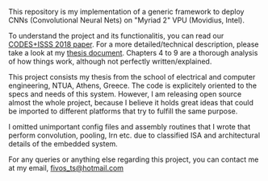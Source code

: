 This repository is my implementation of a generic framework to deploy CNNs (Convolutional Neural Nets) on "Myriad 2" VPU (Movidius, Intel).

To understand the project and its functionalitis, you can read our [CODES+ISSS 2018 paper](https://www.researchgate.net/publication/326485881_A_Design_Space_Exploration_Framework_for_Convolutional_Neural_Networks_implemented_on_Edge_Devices). For a more detailed/technical description, please take a look at my [thesis document](http://dspace.lib.ntua.gr/handle/123456789/47506?locale-attribute=en). Chapters 4 to 9 are a thorough analysis of how things work, although not perfectly written/explained.

This project consists my thesis from the school of electrical and computer engineering, NTUA, Athens, Greece. The code is explicitely oriented to the specs and needs of this system. However, I am releasing open source almost the whole project, because I believe it holds great ideas that could be imported to different platforms that try to fulfill the same purpose.

I omitted unimportant config files and assembly routines that I wrote that perform convolution, pooling, lrn etc. due to classified ISA and architectural details of the embedded system.

For any queries or anything else regarding this project, you can contact me at my email, fivos_ts@hotmail.com